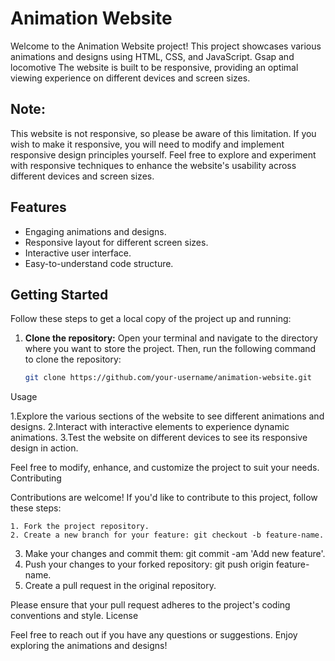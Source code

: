 # Animation Website

Welcome to the Animation Website project! This project showcases various animations and designs using HTML, CSS, and JavaScript. Gsap and locomotive The website is built to be responsive, providing an optimal viewing experience on different devices and screen sizes.
## Note:

This website is not responsive, so please be aware of this limitation. If you wish to make it responsive, you will need to modify and implement responsive design principles yourself. Feel free to explore and experiment with responsive techniques to enhance the website's usability across different devices and screen sizes.




## Features

- Engaging animations and designs.
- Responsive layout for different screen sizes.
- Interactive user interface.
- Easy-to-understand code structure.

## Getting Started

Follow these steps to get a local copy of the project up and running:

1. **Clone the repository:** Open your terminal and navigate to the directory where you want to store the project. Then, run the following command to clone the repository:

   ```bash
   git clone https://github.com/your-username/animation-website.git

Usage

  1.Explore the various sections of the website to see different animations and designs.
    2.Interact with interactive elements to experience dynamic animations.
    3.Test the website on different devices to see its responsive design in action.

Feel free to modify, enhance, and customize the project to suit your needs.
Contributing

Contributions are welcome! If you'd like to contribute to this project, follow these steps:

    1. Fork the project repository.
    2. Create a new branch for your feature: git checkout -b feature-name.
   3. Make your changes and commit them: git commit -am 'Add new feature'.
   4. Push your changes to your forked repository: git push origin feature-name.
   5. Create a pull request in the original repository.

Please ensure that your pull request adheres to the project's coding conventions and style.
License


Feel free to reach out if you have any questions or suggestions. Enjoy exploring the animations and designs!



